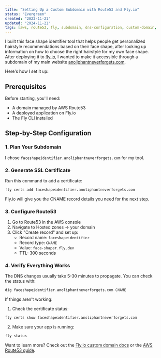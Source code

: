 ```yaml
---
title: "Setting Up a Custom Subdomain with Route53 and Fly.io"
status: "Evergreen"
created: "2023-11-21"
updated: "2024-11-21"
tags: [aws, route53, fly, subdomain, dns-configuration, custom-domain, web-hosting]
---
```


I built this face shape identifier tool that helps people get personalized hairstyle recommendations based on their face shape, after looking up information on how to choose the right hairstyle for my own face shape. After deploying it to [fly.io](https://fly.io), I wanted to make it accessible through a subdomain of my main website [anoliphantneverforgets.com](https://anoliphantneverforgets.com).

Here's how I set it up:

## Prerequisites

Before starting, you'll need:

- A domain managed by AWS Route53
- A deployed application on Fly.io
- The Fly CLI installed

## Step-by-Step Configuration

### 1. Plan Your Subdomain

I chose `faceshapeidentifier.anoliphantneverforgets.com` for my tool.

### 2. Generate SSL Certificate

Run this command to add a certificate:

```bash
fly certs add faceshapeidentifier.anoliphantneverforgets.com
```

Fly.io will give you the CNAME record details you need for the next step.

### 3. Configure Route53

1. Go to Route53 in the AWS console
2. Navigate to Hosted zones → your domain
3. Click "Create record" and set up:
   - Record name: `faceshapeidentifier`
   - Record type: `CNAME`
   - Value: `face-shaper.fly.dev`
   - TTL: 300 seconds

### 4. Verify Everything Works

The DNS changes usually take 5-30 minutes to propagate. You can check the status with:

```bash
dig faceshapeidentifier.anoliphantneverforgets.com CNAME
```

If things aren't working:

1. Check the certificate status:

```bash
fly certs show faceshapeidentifier.anoliphantneverforgets.com
```

2. Make sure your app is running:

```bash
fly status
```

Want to learn more? Check out the [Fly.io custom domain docs](https://fly.io/docs/networking/custom-domain/) or the [AWS Route53 guide](https://docs.aws.amazon.com/Route53/latest/DeveloperGuide/dns-configuring.html).
